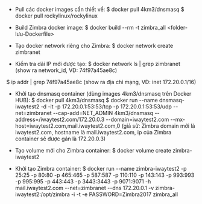* Pull các docker images cần thiết về:
$ docker pull 4km3/dnsmasq
$ docker pull rockylinux/rockylinux

* Build Zimbra docker image:
$ docker build --rm -t zimbra_all <folder-lưu-Dockerfile>

* Tạo docker network riêng cho Zimbra:
$ docker network create zimbranet

* Kiểm tra dải IP mới được tạo:
$ docker network ls | grep zimbranet
(show ra network_id, VD: 74f97a45ae8c)

$ ip addr | grep 74f97a45ae8c
(show ra địa chỉ mạng, VD: inet 172.20.0.1/16)

* Khởi tạo dnsmasq container (dùng images 4km3/dnsmasq trên Docker HUB):
$ docker pull 4km3/dnsmasq
$ docker run --name dnsmasq-iwaytest2 -d -it -p 172.20.0.1:53:53/tcp -p 172.20.0.1:53:53/udp --net=zimbranet --cap-add=NET_ADMIN 4km3/dnsmasq --address=/iwaytest2.com/172.20.0.3 --domain=iwaytest2.com --mx-host=iwaytest2.com,mail.iwaytest2.com,0
(giả sử: Zimbra domain mới là iwaytest2.com, hostname là mail.iwaytest2.com, ip của Zimbra container sẽ được gán là 172.20.0.3)

* Tạo volume mới cho Zimbra container:
$ docker volume create zimbra-iwaytest2

* Khởi tạo Zimbra container:
$ docker run --name zimbra-iwaytest2 -p 25:25 -p 80:80 -p 465:465 -p 587:587 -p 110:110 -p 143:143 -p 993:993 -p 995:995 -p 443:443 -p 3443:3443 -p 9071:9071 -h mail.iwaytest2.com --net=zimbranet --dns 172.20.0.1 -v zimbra-iwaytest2:/opt/zimbra -i -t -e PASSWORD=Zimbra2017 zimbra_all
